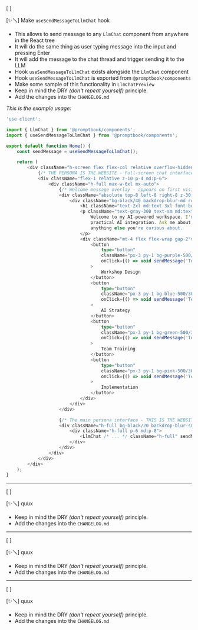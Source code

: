 [ ]

[✨🪛] Make `useSendMessageToLlmChat` hook

-   This allows to send message to any `LlmChat` component from anywhere in the React tree
-   It will do the same thing as user typing message into the input and pressing Enter
-   It will add the message to the chat thread and trigger sending it to the LLM
-   Hook `useSendMessageToLlmChat` exists alongside the `LlmChat` component
-   Hook `useSendMessageToLlmChat` is exported from `@promptbook/components`
-   Make some sample of this functionality in `LlmChatPreview`
-   Keep in mind the DRY _(don't repeat yourself)_ principle.
-   Add the changes into the `CHANGELOG.md`

_This is the example usage:_

```typescript
'use client';

import { LlmChat } from '@promptbook/components';
import { useSendMessageToLlmChat } from '@promptbook/components';

export default function Home() {
    const sendMessage = useSendMessageToLlmChat();

    return (
        <div className="h-screen flex flex-col relative overflow-hidden bg-gradient-to-br from-slate-900 via-purple-900 to-slate-900">
            {/* THE PERSONA IS THE WEBSITE - Full-screen chat interface */}
            <div className="flex-1 relative z-10 p-4 md:p-6">
                <div className="h-full max-w-6xl mx-auto">
                    {/* Welcome message overlay - appears on first visit */}
                    <div className="absolute top-8 left-8 right-8 z-30 pointer-events-none">
                        <div className="bg-black/40 backdrop-blur-md rounded-2xl p-6 border border-white/10 max-w-2xl mx-auto">
                            <h1 className="text-2xl md:text-3xl font-bold text-white mb-3">Hi! I'm Pavol 👋</h1>
                            <p className="text-gray-300 text-sm md:text-base leading-relaxed">
                                Welcome to my AI-powered workspace. I'm here to help transform your business with
                                practical AI integration. Ask me about workshops, pricing, implementation strategies, or
                                anything else you're curious about.
                            </p>
                            <div className="mt-4 flex flex-wrap gap-2">
                                <button
                                    type="button"
                                    className="px-3 py-1 bg-purple-500/30 text-purple-200 rounded-full text-xs cursor-pointer"
                                    onClick={() => void sendMessage('Tell me about your workshops!')}
                                >
                                    Workshop Design
                                </button>
                                <button
                                    type="button"
                                    className="px-3 py-1 bg-blue-500/30 text-blue-200 rounded-full text-xs"
                                    onClick={() => void sendMessage('Tell me about your AI strategy!')}
                                >
                                    AI Strategy
                                </button>
                                <button
                                    type="button"
                                    className="px-3 py-1 bg-green-500/30 text-green-200 rounded-full text-xs"
                                    onClick={() => void sendMessage('Tell me about your team training!')}
                                >
                                    Team Training
                                </button>
                                <button
                                    type="button"
                                    className="px-3 py-1 bg-pink-500/30 text-pink-200 rounded-full text-xs"
                                    onClick={() => void sendMessage('Tell me about your implementation process!')}
                                >
                                    Implementation
                                </button>
                            </div>
                        </div>
                    </div>

                    {/* The main persona interface - THIS IS THE WEBSITE */}
                    <div className="h-full bg-black/20 backdrop-blur-sm rounded-3xl border border-white/10 shadow-2xl overflow-hidden">
                        <div className="h-full p-6 md:p-8">
                            <LlmChat /* ... */ className="h-full" sendMessage={sendMessage} />
                        </div>
                    </div>
                </div>
            </div>
        </div>
    );
}
```

---

[ ]

[✨🪛] quux

-   Keep in mind the DRY _(don't repeat yourself)_ principle.
-   Add the changes into the `CHANGELOG.md`

---

[ ]

[✨🪛] quux

-   Keep in mind the DRY _(don't repeat yourself)_ principle.
-   Add the changes into the `CHANGELOG.md`

---

[ ]

[✨🪛] quux

-   Keep in mind the DRY _(don't repeat yourself)_ principle.
-   Add the changes into the `CHANGELOG.md`
